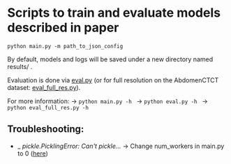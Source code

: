 # Scripts to train and evaluate models described in paper

```python main.py -m path_to_json_config ```

By default, models and logs will be saved under a new directory named results/ .

Evaluation is done via [eval.py](eval.py) (or for full resolution on the AbdomenCTCT dataset: [eval_full_res.py](eval_full_res.py)).

For more information:
-> ```python main.py -h ```
-> ```python eval.py -h ```
-> ```python eval_full_res.py -h ```

## Troubleshooting:
- _ _pickle.PicklingError: Can't pickle..._ ->  Change num_workers in main.py to 0 ([here](https://github.com/Kheil-Z/biomechanical_DLIR/edit/main/biomechanical_DLIR/main.py?plain=1#L210))
